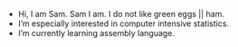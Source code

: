 - Hi, I am Sam. Sam I am. I do not like green eggs || ham.
- I’m especially interested in computer intensive statistics.
- I’m currently learning assembly language.

<!---
sefortescue/sefortescue is a ✨ special ✨ repository because its `README.md` (this file) appears on your GitHub profile.
You can click the Preview link to take a look at your changes.
--->

